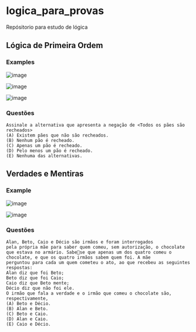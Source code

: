 # logica_para_provas
Repósitorio para estudo de lógica


## Lógica de Primeira Ordem

### Examples 
![image](https://github.com/mathewsrc/logica_para_provas/assets/94936606/a7533d6c-7dcd-4ae5-8b43-a27a6ea818ac)

![image](https://github.com/mathewsrc/logica_para_provas/assets/94936606/0bd6718a-5181-4e39-9e5b-110ecb1f0575)

![image](https://github.com/mathewsrc/logica_para_provas/assets/94936606/cdaa1978-9dd1-4b4c-9f2d-c8ea9d13963f)

### Questões 
```
Assinale a alternativa que apresenta a negação de <Todos os pães são recheados>
(A) Existem pães que não são recheados.
(B) Nenhum pão é recheado.
(C) Apenas um pão é recheado.
(D) Pelo menos um pão é recheado.
(E) Nenhuma das alternativas.
```


## Verdades e Mentiras

### Example
![image](https://github.com/mathewsrc/logica_para_provas/assets/94936606/31ce028f-ed52-403f-a5a7-f14ef03f641e)

![image](https://github.com/mathewsrc/logica_para_provas/assets/94936606/370ba0ae-d595-4fa0-98c7-c5f9bd09e172)

### Questões
```
Alan, Beto, Caio e Décio são irmãos e foram interrogados 
pela própria mãe para saber quem comeu, sem autorização, o chocolate que estava no armário. Sabese que apenas um dos quatro comeu o chocolate, e que os quatro irmãos sabem quem foi. A mãe 
perguntou para cada um quem cometeu o ato, ao que recebeu as seguintes respostas:
Alan diz que foi Beto;
Beto diz que foi Caio;
Caio diz que Beto mente;
Décio diz que não foi ele.
O irmão que fala a verdade e o irmão que comeu o chocolate são, respectivamente,
(A) Beto e Décio.
(B) Alan e Beto.
(C) Beto e Caio.
(D) Alan e Caio.
(E) Caio e Décio.
```

